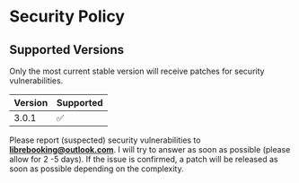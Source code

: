 # Security Policy

## Supported Versions

Only the most current stable version will receive patches for security vulnerabilities.

| Version | Supported          |
| ------- | ------------------ |
| 3.0.1   | :white_check_mark: |

Please report (suspected) security vulnerabilities to
**[librebooking@outlook.com](mailto:librebooking@outlook.com)**. I will try to
answer as soon as possible (please allow for 2 -5 days). If the issue is
confirmed, a patch will be released as soon as possible depending on the
complexity.
